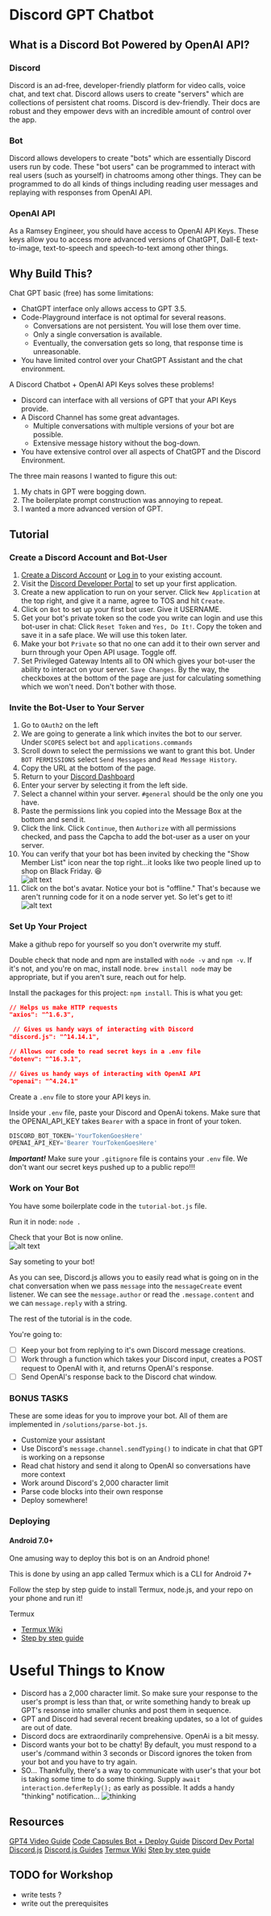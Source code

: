 # Discord GPT Chatbot
## What is a Discord Bot Powered by OpenAI API?
### Discord
Discord is an ad-free, developer-friendly platform for video calls, voice chat, and text chat.
Discord allows users to create "servers" which are collections of persistent chat rooms. 
Discord is dev-friendly. Their docs are robust and they empower devs with an incredible amount of control over the app.

### Bot
Discord allows developers to create "bots" which are essentially Discord users run by code. These "bot users" can be programmed to interact with real users (such as yourself) in chatrooms among other things. They can be programmed to do all kinds of things including reading user messages and replaying with responses from OpenAI API.

### OpenAI API
As a Ramsey Engineer, you should have access to OpenAI API Keys. These keys allow you to access more advanced versions of ChatGPT, Dall-E text-to-image, text-to-speech and speech-to-text among other things.

## Why Build This?
Chat GPT basic (free) has some limitations:
- ChatGPT interface only allows access to GPT 3.5.
- Code-Playground interface is not optimal for several reasons.
  - Conversations are not persistent. You will lose them over time.
  - Only a single conversation is available.
  - Eventually, the conversation gets so long, that response time is unreasonable.
- You have limited control over your ChatGPT Assistant and the chat environment.

A Discord Chatbot + OpenAI API Keys solves these problems!
- Discord can interface with all versions of GPT that your API Keys provide.
- A Discord Channel has some great advantages.
  - Multiple conversations with multiple versions of your bot are possible.
  - Extensive message history without the bog-down.
- You have extensive control over all aspects of ChatGPT and the Discord Environment.

The three main reasons I wanted to figure this out:
1. My chats in GPT were bogging down.
2. The boilerplate prompt construction was annoying to repeat.
3. I wanted a more advanced version of GPT.

## Tutorial

### Create a Discord Account and Bot-User
1. [Create a Discord Account](https://discord.com/register) or [Log in](https://discord.com/login) to your existing account.
2. Visit the [Discord Developer Portal](https://discord.com/developers/applications) to set up your first application.
3. Create a new application to run on your server. Click `New Application` at the top right, and give it a name, agree to TOS and hit `Create`.
4. Click on `Bot` to set up your first bot user. Give it USERNAME. 
5. Get your bot's private token so the code you write can login and use this bot-user in chat: Click `Reset Token` and `Yes, Do It!`. Copy the token and save it in a safe place. We will use this token later.
6. Make your bot `Private` so that no one can add it to their own server and burn through your Open API usage. Toggle off.
7. Set Privileged Gateway Intents all to ON which gives your bot-user the ability to interact on your server. `Save Changes`. By the way, the checkboxes at the bottom of the page are just for calculating something which we won't need. Don't bother with those.

### Invite the Bot-User to Your Server
1. Go to `OAuth2` on the left
2. We are going to generate a link which invites the bot to our server. Under `SCOPES` select `bot` and `applications.commands`
3. Scroll down to select the permissions we want to grant this bot. Under `BOT PERMISSIONS` select `Send Messages` and `Read Message History`.
4. Copy the URL at the bottom of the page.
5. Return to your [Discord Dashboard](https://discord.com/channels/@me)
6. Enter your server by selecting it from the left side.
7. Select a channel within your server. `#general` should be the only one you have.
8. Paste the permissions link you copied into the Message Box at the bottom and send it.
9. Click the link. Click `Continue`, then `Authorize` with all permissions checked, and pass the Capcha to add the bot-user as a user on your server.
10. You can verify that your bot has been invited by checking the "Show Member List" icon near the top right...it looks like two people lined up to shop on Black Friday. 😆 <br>![alt text](/img/image.png)
11. Click on the bot's avatar. Notice your bot is "offline." That's because we aren't running code for it on a node server yet. So let's get to it!<br>
![alt text](/img/image-1.png)




### Set Up Your Project
<!-- TODO: Fork the repo? -->
Make a github repo for yourself so you don't overwrite my stuff.

Double check that node and npm are installed with `node -v` and `npm -v`. If it's not, and you're on mac, install node. `brew install node` may be appropriate, but if you aren't sure, reach out for help.

Install the packages for this project: `npm install`. This is what you get:
```json
// Helps us make HTTP requests
"axios": "^1.6.3", 

 // Gives us handy ways of interacting with Discord
"discord.js": "^14.14.1",

// Allows our code to read secret keys in a .env file
"dotenv": "^16.3.1", 

// Gives us handy ways of interacting with OpenAI API
"openai": "^4.24.1" 
```

Create a `.env` file to store your API keys in. 

Inside your `.env` file, paste your Discord and OpenAi tokens. Make sure that the OPENAI_API_KEY takes `Bearer` with a space in front of your token.
```js
DISCORD_BOT_TOKEN='YourTokenGoesHere'
OPENAI_API_KEY='Bearer YourTokenGoesHere'
```

***Important!*** Make sure your `.gitignore` file is contains your `.env` file. We don't want our secret keys pushed up to a public repo!!!

### Work on Your Bot
You have some boilerplate code in the `tutorial-bot.js` file.

Run it in node: `node .`

Check that your Bot is now online. <br> ![alt text](/img/image-2.png)

Say someting to your bot!

As you can see, Discord.js allows you to easily read what is going on in the chat conversation when we pass `message` into the `messageCreate` event listener. We can see the `message.author` or read the `.message.content` and we can `message.reply` with a string.

The rest of the tutorial is in the code. 

You're going to:
- [ ] Keep your bot from replying to it's own Discord message creations.
- [ ] Work through a function which takes your Discord input, creates a POST request to OpenAI with it, and returns OpenAI's response.
- [ ] Send OpenAI's response back to the Discord chat window.

### BONUS TASKS
These are some ideas for you to improve your bot. All of them are implemented in `/solutions/parse-bot.js`.
- Customize your assistant
- Use Discord's `message.channel.sendTyping()` to indicate in chat that GPT is working on a repsonse
- Read chat history and send it along to OpenAI so conversations have more context
- Work around Discord's 2,000 character limit
- Parse code blocks into their own response
- Deploy somewhere!

### Deploying
#### Android 7.0+
One amusing way to deploy this bot is on an Android phone!

This is done by using an app called Termux which is a CLI for Android 7+

Follow the step by step guide to install Termux, node.js, and your repo on your phone and run it!

Termux
- [Termux Wiki](https://wiki.termux.com/wiki/Main_Page)
- [Step by step guide](https://www.freecodecamp.org/news/building-a-node-js-application-on-android-part-1-termux-vim-and-node-js-dfa90c28958f/)

# Useful Things to Know
- Discord has a 2,000 character limit. So make sure your response to the user's prompt is less than that, or write something handy to break up GPT's resonse into smaller chunks and post them in sequence.
- GPT and Discord had several recent breaking updates, so a lot of guides are out of date.
- Discord docs are extraordinarily comprehensive. OpenAi is a bit messy.
- Discord wants your bot to be chatty! By default, you must respond to a user's /command within 3 seconds or Discord ignores the token from your bot and you have to try again.
- SO... Thankfully, there's a way to communicate with user's that your bot is taking some time to do some thinking. Supply `await interaction.deferReply();` as early as possible. It adds a handy "thinking" notification...
![thinking](https://github.com/Grismund/discord-bot/assets/81186833/af5a7829-ce05-4dfb-8467-5c87943788d7)


## Resources
[GPT4 Video Guide](https://www.youtube.com/watch?v=EUlnKW6Yy94)
[Code Capsules Bot + Deploy Guide](https://codecapsules.io/doc/how-to-deploy-a-node-js-discord-bot-to-production-on-code-capsules-in-5-minutes/)
[Discord Dev Portal](https://discord.com/developers/applications)
[Discord.js](https://discord.js.org/)
[Discord.js Guides](https://discordjs.guide/)
[Termux Wiki](https://wiki.termux.com/wiki/Main_Page)
[Step by step guide](https://www.freecodecamp.org/news/building-a-node-js-application-on-android-part-1-termux-vim-and-node-js-dfa90c28958f/)

## TODO for Workshop
- write tests ?
- write out the prerequisites